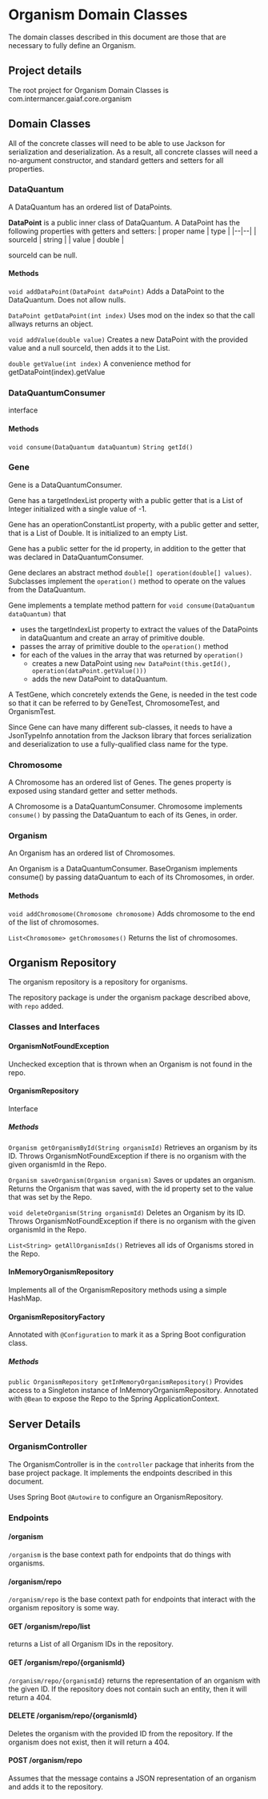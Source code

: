 # Organism Domain Classes

The domain classes described in this document are those that are necessary to fully define an Organism.

## Project details

The root project for Organism Domain Classes is com.intermancer.gaiaf.core.organism

## Domain Classes

All of the concrete classes will need to be able to use Jackson for serialization and deserialization.  As a result, all concrete classes will need a no-argument constructor, and standard getters and setters for all properties.

### DataQuantum
A DataQuantum has an ordered list of DataPoints.  

**DataPoint** is a public inner class of DataQuantum. A DataPoint has the following properties with getters and setters:
| proper name | type |
|--|--|
| sourceId | string |
| value | double |

sourceId can be null.

#### Methods

`void addDataPoint(DataPoint dataPoint)` 
Adds a DataPoint to the DataQuantum.  Does not allow nulls.

`DataPoint getDataPoint(int index)` 
Uses mod on the index so that the call allways returns an object.

`void addValue(double value)`
Creates a new DataPoint with the provided value and a null sourceId, then adds it to the List.

`double getValue(int index)`
A convenience method for getDataPoint(index).getValue

### DataQuantumConsumer

interface

#### Methods

`void consume(DataQuantum dataQuantum)` 
`String getId()`

### Gene
Gene is a DataQuantumConsumer.

Gene has a targetIndexList property with a public getter that is a List of Integer initialized with a single value of -1.

Gene has an operationConstantList property, with a public getter and setter, that is a List of Double.  It is initialized to an empty List.

Gene has a public setter for the id property, in addition to the getter that was declared in DataQuantumConsumer.

Gene declares an abstract method `double[] operation(double[] values)`. Subclasses implement the `operation()` method to operate on the values from the DataQuantum.

Gene implements a template method pattern for `void consume(DataQuantum dataQuantum)` that
  - uses the targetIndexList property to extract the values of the DataPoints in dataQuantum and create an array of primitive double.
  - passes the array of primitive double to the `operation()` method
  - for each of the values in the array that was returned by `operation()`
    - creates a new DataPoint using `new DataPoint(this.getId(), operation(dataPoint.getValue()))`
    - adds the new DataPoint to dataQuantum.

A TestGene, which concretely extends the Gene, is needed in the test code so that it can be referred to by GeneTest, ChromosomeTest, and OrganismTest.

Since Gene can have many different sub-classes, it needs to have a JsonTypeInfo annotation from the Jackson library that forces serialization and deserialization to use a fully-qualified class name for the type.

### Chromosome
A Chromosome has an ordered list of Genes. The genes property is exposed using standard getter and setter methods.

A Chromosome is a DataQuantumConsumer. Chromosome implements `consume()` by passing the DataQuantum to each of its Genes, in order.

### Organism
An Organism has an ordered list of Chromosomes.  

An Organism is a DataQuantumConsumer. BaseOrganism implements consume() by passing dataQuantum to each of its Chromosomes, in order.

#### Methods

`void addChromosome(Chromosome chromosome)`
Adds chromosome to the end of the list of chromosomes.

`List<Chromosome> getChromosomes()`
Returns the list of chromosomes.

## Organism Repository

The organism repository is a repository for organisms.

The repository package is under the organism package described above, with `repo` added.

### Classes and Interfaces

#### OrganismNotFoundException

Unchecked exception that is thrown when an Organism is not found in the repo.

#### OrganismRepository

Interface

##### Methods

`Organism getOrganismById(String organismId)` 
Retrieves an organism by its ID.  Throws OrganismNotFoundException if there is no organism with the given organismId in the Repo.

`Organism saveOrganism(Organism organism)` 
Saves or updates an organism.  Returns the Organism that was saved, with the id property set to the value that was set by the Repo.

`void deleteOrganism(String organismId)` 
Deletes an Organism by its ID.  Throws OrganismNotFoundException if there is no organism with the given organismId in the Repo.

`List<String> getAllOrganismIds()` 
Retrieves all ids of Organisms stored in the Repo.

#### InMemoryOrganismRepository

Implements all of the OrganismRepository methods using a simple HashMap.

#### OrganismRepositoryFactory

Annotated with `@Configuration` to mark it as a Spring Boot configuration class.

##### Methods

`public OrganismRepository getInMemoryOrganismRepository()` 
Provides access to a Singleton instance of InMemoryOrganismRepository.  Annotated with `@Bean` to expose the Repo to the Spring ApplicationContext.

## Server Details

### OrganismController

The OrganismController is in the `controller` package that inherits from the base project package. It implements the endpoints described in this document.

Uses Spring Boot `@Autowire` to configure an OrganismRepository.

### Endpoints

#### /organism

`/organism` is the base context path for endpoints that do things with organisms.

#### /organism/repo

`/organism/repo` is the base context path for endpoints that interact with the organism repository is some way.

#### GET /organism/repo/list

returns a List of all Organism IDs in the repository.

#### GET /organism/repo/{organismId}

`/organism/repo/{organismId}` returns the representation of an organism with the given ID. If the repository does not contain such an entity, then it will return a 404.

#### DELETE /organism/repo/{organismId}

Deletes the organism with the provided ID from the repository.  If the organism does not exist, then it will return a 404.

#### POST /organism/repo

Assumes that the message contains a JSON representation of an organism and adds it to the repository.
